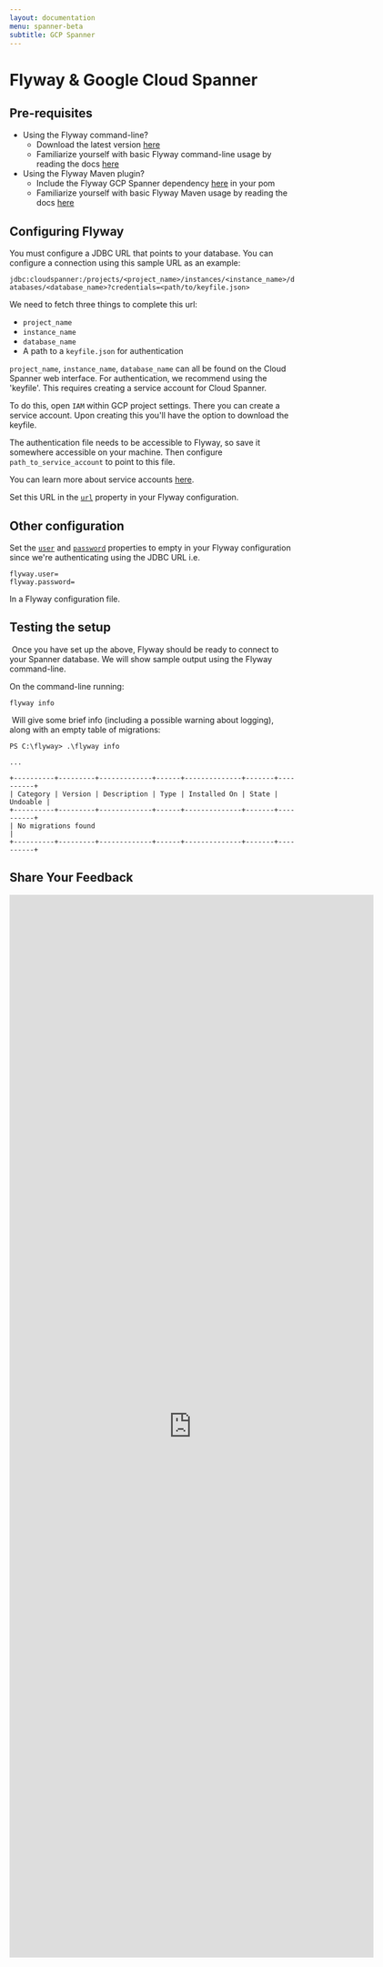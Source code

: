```yaml
---
layout: documentation
menu: spanner-beta
subtitle: GCP Spanner
---
```

# Flyway & Google Cloud Spanner

## Pre-requisites
- Using the Flyway command-line?
  - Download the latest version [here](/download/community)
  - Familiarize yourself with basic Flyway command-line usage by reading the docs [here](/documentation/usage/commandline/)
- Using the Flyway Maven plugin?
  - Include the Flyway GCP Spanner dependency [here](https://search.maven.org/artifact/org.flywaydb/flyway-gcp-spanner/7.11.0-beta/jar) in your pom
  - Familiarize yourself with basic Flyway Maven usage by reading the docs [here](/documentation/usage/maven/)

## Configuring Flyway

You must configure a JDBC URL that points to your database. You can configure a connection using this sample URL as an example:

`jdbc:cloudspanner:/projects/<project_name>/instances/<instance_name>/databases/<database_name>?credentials=<path/to/keyfile.json>`

We need to fetch three things to complete this url:
​
- `project_name`
- `instance_name`
- `database_name`
- A path to a `keyfile.json` for authentication

`project_name`, `instance_name`, `database_name` can all be found on the Cloud Spanner web interface. For authentication, we recommend using the 'keyfile'. This requires creating a service account for Cloud Spanner.

To do this, open `IAM` within GCP project settings. There you can create a service account. Upon creating this you'll have the option to download the keyfile.

The authentication file needs to be accessible to Flyway, so save it somewhere accessible on your machine. Then configure `path_to_service_account` to point to this file.

You can learn more about service accounts [here](https://cloud.google.com/iam/docs/service-accounts).

Set this URL in the [`url`](/documentation/configuration/parameters/url) property in your Flyway configuration.
​
## Other configuration

Set the [`user`](/documentation/configuration/parameters/user) and [`password`](/documentation/configuration/parameters/password) properties to empty in your Flyway configuration since we're authenticating using the JDBC URL i.e.

```
flyway.user=
flyway.password=
```

In a Flyway configuration file.

## Testing the setup
​
Once you have set up the above, Flyway should be ready to connect to your Spanner database. We will show sample output using the Flyway command-line.

On the command-line running:

```
flyway info
```
​
Will give some brief info (including a possible warning about logging), along with an empty table of migrations:

```
PS C:\flyway> .\flyway info

...

+----------+---------+-------------+------+--------------+-------+----------+
| Category | Version | Description | Type | Installed On | State | Undoable |
+----------+---------+-------------+------+--------------+-------+----------+
| No migrations found                                                       |
+----------+---------+-------------+------+--------------+-------+----------+
```

## Share Your Feedback

<iframe src="https://docs.google.com/forms/d/e/1FAIpQLSep6p4N-okfCVYi7KmJhDbkfQpT6xovVcA0Lxq50BaLzFjaSg/viewform?embedded=true" width="640" height="1869" frameborder="0" marginheight="0" marginwidth="0">Loading…</iframe>
